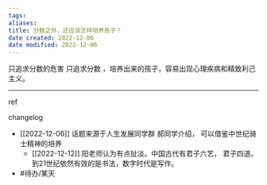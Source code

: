 ```yaml
---
tags:
aliases: 
title: 分数之外，还应该怎样培养孩子？
date created: 2022-12-06
date modified: 2022-12-06
---
```


只追求分数的危害
只追求分数 ，培养出来的孩子，容易出现心理疾病和精致利己主义。 




---
ref 

changelog
- [[2022-12-06]] 话题来源于人生发展同学群 郝同学介绍， 可以借鉴中世纪骑士精神的培养
	- [[2022-12-12]] 阳老师认为有点扯淡。中国古代有君子六艺， 君子四道。 到21世纪依然有效的是书法，数字时代是写作。 
- #待办/某天 